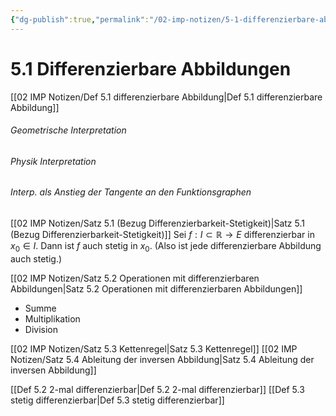 ```yaml
---
{"dg-publish":true,"permalink":"/02-imp-notizen/5-1-differenzierbare-abbildungen/"}
---
```


# 5.1 Differenzierbare Abbildungen
[[02 IMP Notizen/Def 5.1 differenzierbare Abbildung\|Def 5.1 differenzierbare Abbildung]]

###### Geometrische Interpretation 
###### Physik Interpretation 
###### Interp. als Anstieg der Tangente an den Funktionsgraphen

[[02 IMP Notizen/Satz 5.1 (Bezug Differenzierbarkeit-Stetigkeit)\|Satz 5.1 (Bezug Differenzierbarkeit-Stetigkeit)]]
Sei $f : I \subset \mathbb{R} \rightarrow E$ differenzierbar in $x_0 \in I$. Dann ist $f$ auch stetig in $x_0$. 
(Also ist jede differenzierbare Abbildung auch stetig.)

[[02 IMP Notizen/Satz 5.2 Operationen mit differenzierbaren Abbildungen\|Satz 5.2 Operationen mit differenzierbaren Abbildungen]]
- Summe
- Multiplikation
- Division

[[02 IMP Notizen/Satz 5.3 Kettenregel\|Satz 5.3 Kettenregel]]
[[02 IMP Notizen/Satz 5.4 Ableitung der inversen Abbildung\|Satz 5.4 Ableitung der inversen Abbildung]]

[[Def 5.2 2-mal differenzierbar\|Def 5.2 2-mal differenzierbar]]
[[Def 5.3 stetig differenzierbar\|Def 5.3 stetig differenzierbar]]

